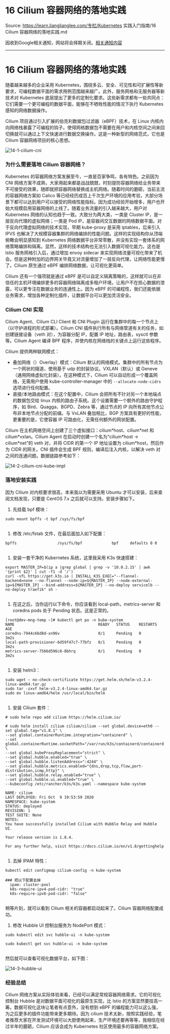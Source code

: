 # 16 Cilium 容器网络的落地实践 

Source: https://learn.lianglianglee.com/专栏/Kubernetes 实践入门指南/16 Cilium 容器网络的落地实践.md

因收到Google相关通知，网站将会择期关闭。[相关通知内容](https://lumendatabase.org/notices/44265620)

---

# 16 Cilium 容器网络的落地实践

随着越来越多的企业采用 Kubernetes，围绕多云、安全、可见性和可扩展性等新要求，可编程数据平面的需求用例范围越来越广。此外，服务网格和无服务器等新技术对 Kubernetes 底层提出了更多的定制化要求。这些新需求都有一些共同点：它们需要一个更可编程的数据平面，能够在不牺牲性能的情况下执行 Kubernetes 感知的网络数据操作。

Cilium 项目通过引入扩展的伯克利数据包过滤器（eBPF）技术，在 Linux 内核内向网络栈暴露了可编程的钩子。使得网格数据包不需要在用户和内核空间之间来回切换就可以通过上下文快速进行数据交换操作。这是一种新型的网络范式，它也是 Cilium 容器网络项目的核心思想。

![14-1-cilium-cni](assets/e071dc20-0c99-11eb-8b8d-fb5aa176e4a4.jpg)

### 为什么需要落地 Cilium 容器网络？

Kubernetes 的容器网络方案发展至今，一直是百家争鸣，各有特色。之前因为 CNI 网络方案不成熟，大家用起来都是战战兢兢，时刻提防容器网络给业务带来不可接受的效果，随即就把容器网络替换成主机网络。随着时间的磨砺，当前主流的容器网络方案如 Calico 等已经经历成百上千次生产环境的应用考验，大部分场景下都可以达到用户可以接受的网络性能指标。因为成功经验开始增多，用户也开始大规模启用容器网络的上线了。随着业务流量的引入越来越大，用户对 Kubernetes 网络的认知也趋于一致。大致分为两大类，一类是 Cluster IP，是一层反向代理的虚拟网络；一类是 Pod IP，是容器间交互数据的网络数据平面。对于反向代理虚拟网络的技术实现，早期 kube-proxy 是采用 iptables，后来引入 IPVS 也解决了大规模容器集群的网络编排的性能问题。这样的实现结构你从顶端俯瞰会明显感知到 Kubernetes 网络数据平台非常零散，并没有实现一套体系的网络策略编排和隔离。显然，这样的技术结构也无法引入数据可视化能力。这也是 Istio 服务网格引入后，通过增加 envoy sidecar 来实现网络流量可视化带来了机会。但是这种附加的边界网关毕竟又对流量增加了一层反向代理，让网络性能更慢了。Cilium 原生通过 eBPF 编排网络数据，让可视化更简单。

Cilium 还有一个强项就是通过 eBPF 是可以自定义隔离策略的，这样就可以在非信任的主机环境编排更多的容器网络隔离成多租户环境，让用户不在担心数据的泄露，可以更专注在数据业务的连通性上。因为 eBPF 的可编程性，我们还能依据业务需求，增加各种定制化插件，让数据平台可以更加灵活安全。

### Cilium CNI 实现

Cilium Agent、Cilium CLI Client 和 CNI Plugin 运行在集群中的每一个节点上（以守护进程的形式部署）。Cilium CNI 插件执行所有与网络管道有关的任务，如创建链接设备（veth 对），为容器分配 IP，配置 IP 地址，路由表，sysctl 参数等。Cilium Agent 编译 BPF 程序，并使内核在网络栈的关键点上运行这些程序。

Cilium 提供两种联网模式：

* 叠加网络（）Overlay）模式：Cilium 默认的网络模式。集群中的所有节点为一个网状的隧道，使用基于 udp 的封装协议。VXLAN（默认）或 Geneve （通用网络虚拟化封装）。在这种模式下，Cilium 可以自动形成一个覆盖网络，无需用户使用 kube-controller-manager 中的 `--allocate-node-cidrs` 选项进行任何配置。
* 直接/本地路由模式：在这个配置中，Cilium 会把所有不针对另一个本地端点的数据包交给 linux 内核的路由子系统。这个设置需要一个额外的路由守护程序，如 Bird、Quagga、BGPD、Zebra 等，通过节点的 IP 向所有其他节点公布非本地节点分配的前缀。与 VxLAN 叠加相比，BGP 方案具有更好的性能，更重要的是，它使容器 IP 可路由化，无需任何额外的网状配置。

Cilium 在主机网络空间上创建了三个虚拟接口：cilium\*host、cilium\*net 和 cilium\*vxlan。Cilium Agent 在启动时创建一个名为“cilium\*host -> cilium\*net”的 veth 对，并将 CIDR 的第一个 IP 地址设置为 cilium\*host，然后作为 CIDR 的网关。CNI 插件会生成 BPF 规则，编译后注入内核，以解决 veth 对之间的连通问题。数据链路参考如下：

![14-2-cilium-cni-kube-impl](assets/30eb18f0-0c9b-11eb-bf86-c1f111c841d1.jpg)

### 落地安装实践

因为 Cilium 对内核要求很高，本来我以为需要采用 Ubuntu 才可以安装，后来查阅文档发现，只要是 CentOS 7.x 之后就可以支持。安装步骤如下。

1. 先挂载 bpf 模块：

```
sudo mount bpffs -t bpf /sys/fs/bpf


```

1. 修改 /etc/fstab 文件，在最后面加入如下配置：

```
bpffs                  /sys/fs/bpf             bpf     defaults 0 0


```

1. 安装一套干净的 Kubernetes 系统，这里我采用 K3s 快速搭建：

```
export MASTER_IP=$(ip a |grep global | grep -v '10.0.2.15' | awk '{print $2}' | cut -f1 -d '/')
curl -sfL https://get.k3s.io | INSTALL_K3S_EXEC="--flannel-backend=none --no-flannel --node-ip=${MASTER_IP} --node-external-ip=${MASTER_IP} --bind-address=${MASTER_IP} --no-deploy servicelb --no-deploy traefik" sh -


```

1. 在这之后，当你运行以下命令，你应该看到 local-path，metrics-server 和 coredns pods 处于 Pending 状态。这是正常的。

```
[root@dev-mng-temp ~]# kubectl get po -n kube-system
NAME                                     READY   STATUS    RESTARTS   AGE
coredns-7944c66d8d-xn96v                 0/1     Pending   0          3m2s
local-path-provisioner-6d59f47c7-77bfz   0/1     Pending   0          3m2s
metrics-server-7566d596c8-8bhrq          0/1     Pending   0          3m2s


```

1. 安装 helm3：

```
sudo wget — no-check-certificate https://get.helm.sh/helm-v3.2.4-linux-amd64.tar.gz
sudo tar -zxvf helm-v3.2.4-linux-amd64.tar.gz
sudo mv linux-amd64/helm /usr/local/bin/helm


```

1. 安装 Cilium 套件：

```
# sudo helm repo add cilium https://helm.cilium.io/

# sudo helm install cilium cilium/cilium --set global.device=eth0 --set global.tag="v1.8.1" \
--set global.containerRuntime.integration="containerd" \
--set global.containerRuntime.socketPath="/var/run/k3s/containerd/containerd.sock" \
--set global.kubeProxyReplacement="strict" \
--set global.hubble.enabled="true" \
--set global.hubble.listenAddress=":4244" \
--set global.hubble.metrics.enabled="{dns,drop,tcp,flow,port-distribution,icmp,http}" \
--set global.hubble.relay.enabled="true" \
--set global.hubble.ui.enabled="true" \
--kubeconfig /etc/rancher/k3s/k3s.yaml --namespace kube-system

NAME: cilium
LAST DEPLOYED: Fri Oct  9 19:53:59 2020
NAMESPACE: kube-system
STATUS: deployed
REVISION: 1
TEST SUITE: None
NOTES:
You have successfully installed Cilium with Hubble Relay and Hubble UI.

Your release version is 1.8.4.

For any further help, visit https://docs.cilium.io/en/v1.8/gettinghelp


```

1. 去掉 IPAM 特性：

```
kubectl edit configmap cilium-config -n kube-system

### 把以下配置去掉
  ipam: cluster-pool
  k8s-require-ipv4-pod-cidr: "true"
  k8s-require-ipv6-pod-cidr: "false"


```

稍等片刻，就可以看到 Cilium 相关的容器都启动起来了。Cilium 容器网络配置成功。

1. 修改 Hubble UI 控制台服务为 NodePort 模式：

```
sudo kubectl edit svc hubble-ui -n kube-system

sudo kubectl get svc hubble-ui -n kube-system


```

然后就可以查看可视化数据平台，如下图：

![14-3-hubble-ui](assets/649f0760-0c9b-11eb-b059-25b81b32ffa7.jpg)

### 经验总结

Cilium 网络方案从实际体验来看，已经可以满足常规容器网络需求。它的可视化控制台 Hubble 是对数据平面可视化的最原生实现，比 Istio 的方案显然要技高一筹。数据可视化这块让笔者有点意外，没有想到 eBPF 的编程能力可以这么强，为之后更多的插件功能带来更多期待。因为 cilium 技术太新，按照实践经验，笔者推荐大家在开发测试环境可以大胆使用起来，生产环境还要再等等，我相信在经过半年的磨砺，Cilium 应该会成为 Kubernetes 社区使用最多的容器网络方案。